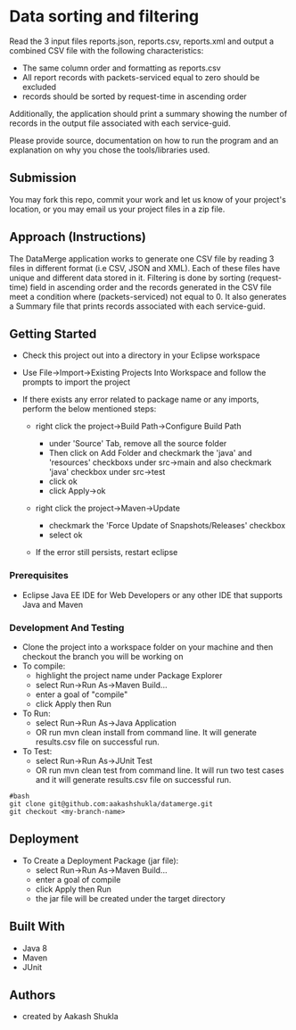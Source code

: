 # Data sorting and filtering

Read the 3 input files reports.json, reports.csv, reports.xml and output a combined CSV file with the following characteristics:

- The same column order and formatting as reports.csv
- All report records with packets-serviced equal to zero should be excluded
- records should be sorted by request-time in ascending order

Additionally, the application should print a summary showing the number of records in the output file associated with each service-guid.

Please provide source, documentation on how to run the program and an explanation on why you chose the tools/libraries used.

## Submission

You may fork this repo, commit your work and let us know of your project's location, or you may email us your project files in a zip file.

## Approach (Instructions)

The DataMerge application works to generate one CSV file by reading 3 files in different format (i.e CSV, JSON and XML). Each of these files have unique and different data stored in it. Filtering is done by sorting (request-time) field in ascending order and the records generated in the CSV file meet a condition where (packets-serviced) not equal to 0. It also generates a Summary file that prints records associated with each service-guid.

## Getting Started ##

* Check this project out into a directory in your Eclipse workspace
* Use File->Import->Existing Projects Into Workspace and follow the prompts to import the project
* If there exists any error related to package name or any imports, perform the below mentioned steps:

	* right click the project->Build Path->Configure Build Path
		- under 'Source' Tab, remove all the source folder
		- Then click on Add Folder and checkmark the 'java' and 'resources' checkboxs under src->main and also checkmark 'java' checkbox under src->test
		- click ok
		- click Apply->ok		
		
	* right click the project->Maven->Update
		- checkmark the 'Force Update of Snapshots/Releases' checkbox
		- select ok		
		
	* If the error still persists, restart eclipse	

### Prerequisites ###

* Eclipse Java EE IDE for Web Developers or any other IDE that supports Java and Maven

### Development And Testing ###

* Clone the project into a workspace folder on your machine and then checkout the branch you will be working on
* To compile:
	* highlight the project name under Package Explorer
	* select Run->Run As->Maven Build...
	* enter a goal of "compile" 
	* click Apply then Run
* To Run:
	* select Run->Run As->Java Application
	* OR run mvn clean install from command line. It will generate results.csv file on successful run.
* To Test:
	* select Run->Run As->JUnit Test
	* OR run mvn clean test from command line. It will run two test cases and it will generate results.csv file on successful run.

```
#bash
git clone git@github.com:aakashshukla/datamerge.git
git checkout <my-branch-name>
```

## Deployment ##

* To Create a Deployment Package (jar file):
	* select Run->Run As->Maven Build...
	* enter a goal of compile 
	* click Apply then Run
	* the jar file will be created under the target directory


## Built With ##

* Java 8
* Maven
* JUnit

## Authors ##

* created by Aakash Shukla
